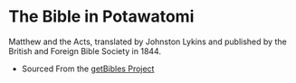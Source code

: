 # The Bible in Potawatomi

Matthew and the Acts, translated by Johnston Lykins and published by the British and Foreign Bible Society in 1844.

- Sourced From the [getBibles Project](https://github.com/getbible/Bibles/)